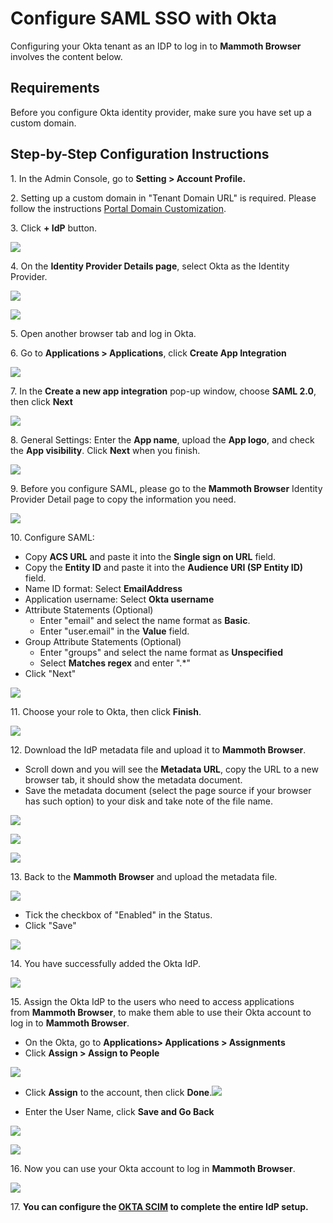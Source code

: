 Configure SAML SSO with Okta
=========================================

Configuring your Okta tenant as an IDP to log in to **Mammoth Browser** involves the content below.

Requirements
------------

Before you configure Okta identity provider, make sure you have set up a custom domain.

Step­-by­-Step Configuration Instructions
-----------------------------------------

1\. In the Admin Console, go to **Setting > Account Profile.**

2\. Setting up a custom domain in "Tenant Domain URL" is required. Please follow the instructions [Portal Domain Customization](#).

3\. Click **\+ IdP** button.

![](./images/sso/oktaidp.png)

4\. On the **Identity Provider Details page**, select Okta as the Identity Provider.

![](./images/sso/selectokta.png)

![](./images/sso/okta.png)

5. Open another browser tab and log in Okta.

6\. Go to **Applications > Applications**, click **Create App Integration**

![](./images/sso/okta_saml.png)

7\. In the **Create a new app integration** pop-up window, choose **SAML 2.0**, then click **Next**

![](./images/sso/popup.png)

8\. General Settings: Enter the **App name**, upload the **App logo**, and check the **App visibility**. Click **Next** when you finish.

![](./images/sso/APPName.png)

  
9\. Before you configure SAML, please go to the **Mammoth Browser** Identity Provider Detail page to copy the information you need.

![](./images/sso/copyacs.png)

10. Configure SAML: 

*   Copy **ACS URL** and paste it into the **Single sign on URL** field.
*   Copy the **Entity ID** and paste it into the **Audience URI (SP Entity ID)** field.
*   Name ID format: Select **EmailAddress**
*   Application username: Select **Okta username**
*   Attribute Statements (Optional)
    *   Enter "email" and select the name format as **Basic**.
    *   Enter "user.email" in the **Value** field.
*   Group Attribute Statements (Optional)
    *   Enter "groups" and select the name format as **Unspecified**
    *   Select **Matches regex** and enter ".\*"
*   Click "Next"

![](./images/sso/SAMLconfig.png)

11. Choose your role to Okta, then click **Finish**.

![](./images/sso/ROLE.png)

12\. Download the IdP metadata file and upload it to **Mammoth Browser**.

*   Scroll down and you will see the **Metadata URL**, copy the URL to a new browser tab, it should show the metadata document.
*   Save the metadata document (select the page source if your browser has such option) to your disk and take note of the file name.

![](./images/sso/metadata.png)

![](./images/sso/xml.png)

![](./images/sso/savexml.png)

13. Back to the **Mammoth Browser** and upload the metadata file.

![](./images/sso/uploadsaml.png)

*   Tick the checkbox of "Enabled" in the Status.
*   Click "Save"

![](./images/sso/uploadenable.png)

14. You have successfully added the Okta IdP.

![](./images/sso/successsaml.png)

15\. Assign the Okta IdP to the users who need to access applications from **Mammoth Browser**, to make them able to use their Okta account to log in to **Mammoth Browser**.

*   On the Okta, go to **Applications> Applications > Assignments**
*   Click **Assign > Assign to People**

![](./images/sso/assign.png)

*   Click **Assign** to the account, then click **Done**.![](./images/sso/newassign.png)

*   Enter the User Name, click **Save and Go Back**

![](./images/sso/newname.png)

![](./images/sso/assignednew.png)

16. Now you can use your Okta account to log in **Mammoth Browser**.

![](./images/sso/success.png)

17. **You can configure the [OKTA SCIM](./SCIM-config-guide.md) to complete the entire IdP setup.**